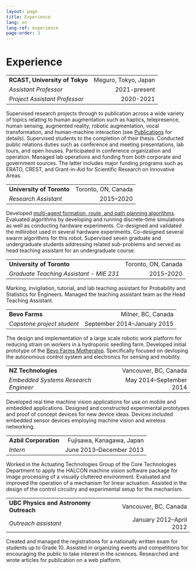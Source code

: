 ```yaml
---
layout: page
title: Experience
lang: en
lang-ref: experience
page-order: 3
---
```


# Experience

| | |
|:--|--:|
|**RCAST, University of Tokyo**|Meguro, Tokyo, Japan|
|*Assistant Professor*|2021-present|
|*Project Assistant Professor*|2020-2021|

Supervised research projects through to publication across a wide variety of topics relating to human augmentation such as haptics, telepresence, human sensing, augmented reality, robotic augmentation, vocal transformation, and human-machine interaction (see [Publications](../publications) for details). Supervised students to the completion of their thesis. Conducted public relations duties such as conference and meeting presentations, lab tours, and open houses. Participated in conference organization and operation. Managed lab operations and funding from both corporate and government sources. The latter includes major funding programs such as ERATO, CREST, and Grant-in-Aid for Scientific Research on Innovative Areas.

| | |
|:--|--:|
|**University of Toronto**|Toronto, ON, Canada|
|*Research Assistant*|2015–2020|

Developed [multi-agent formation, route, and path planning algorithms](../AutonomousWiSAR). Evaluated algorithms by developing and running discrete-time simulations as well as conducting hardware experiments. Co-designed and validated the millirobot used in several hardware experiments. Co-designed several swarm algorithms for this robot. Supervised seven graduate and undergraduate students addressing related sub-problems and served as head teaching assistant for an undergraduate course.

| | |
|:--|--:|
|**University of Toronto**|Toronto, ON, Canada|
|*Graduate Teaching Assistant - MIE 231*|2015–2020|

Marking, invigilation, tutorial, and lab teaching assistant for Probability and Statistics for Engineers. Managed the teaching assistant team as the Head Teaching Assistant.

| | |
|:--|--:|
|**Bevo Farms**|Milner, BC, Canada|
|*Capstone project student*|September 2014–January 2015|

The design and implementation of a large scale robotic work platform for reducing strain on workers in a hydroponic seedling farm. Developed initial prototype of the [Bevo Farms Mothership](https://www.bevofarms.com/about-bevo-farms/greenhouse-innovation). Specifically focused on devloping the autonomous control system and electronics for sensing and mobility.

| | |
|:--|--:|
|**NZ Technologies**|Vancouver, BC, Canada|
|*Embedded Systems Research Engineer*|May 2014–September 2014|

Developed real time machine vision applications for use on mobile and embedded applications. Designed and constructed experimental prototypes and proof of concept devices for new device ideas. Devices included embedded sensor devices employing machine vision and wireless networking.

| | |
|:--|--:|
|**Azbil Corporation**|Fujisawa, Kanagawa, Japan|
|*Intern*|June 2013–December 2013|

Worked in the Actuating Technologies Group of the Core Technologies Department to apply the HALCON machine vision software package for image processing of a visually cluttered environment. Evaluated and improved the operation of a mechanism for linear actuation. Assisted in the design of the control circuitry and experimental setup for the mechanism.

| | |
|:--|--:|
|**UBC Physics and Astronomy Outreach**|Vancouver, BC, Canada|
|*Outreach assistant*|January 2012–April 2012|

Created and managed the registrations for a nationally written exam for students up to Grade 10. Assisted in organizing events and competitions for encouraging the public to take interest in the sciences. Researched and wrote articles for publication on a web platform.
